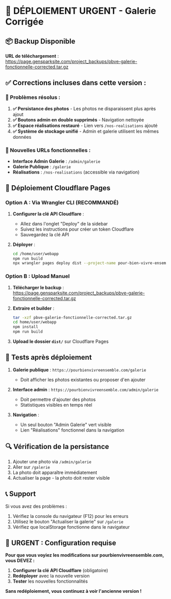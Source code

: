 # 🚀 DÉPLOIEMENT URGENT - Galerie Corrigée

## 📦 Backup Disponible
**URL de téléchargement** : https://page.gensparksite.com/project_backups/pbve-galerie-fonctionnelle-corrected.tar.gz

## ✅ Corrections incluses dans cette version :

### 🐛 Problèmes résolus :
1. **✅ Persistance des photos** - Les photos ne disparaissent plus après ajout
2. **✅ Boutons admin en double supprimés** - Navigation nettoyée  
3. **✅ Espace réalisations restauré** - Lien vers `/nos-realisations` ajouté
4. **✅ Système de stockage unifié** - Admin et galerie utilisent les mêmes données

### 🎯 Nouvelles URLs fonctionnelles :
- **Interface Admin Galerie** : `/admin/galerie`
- **Galerie Publique** : `/galerie`
- **Réalisations** : `/nos-realisations` (accessible via navigation)

## 🔧 Déploiement Cloudflare Pages

### Option A : Via Wrangler CLI (RECOMMANDÉ)

1. **Configurer la clé API Cloudflare** :
   - Allez dans l'onglet "Deploy" de la sidebar
   - Suivez les instructions pour créer un token Cloudflare
   - Sauvegardez la clé API

2. **Déployer** :
   ```bash
   cd /home/user/webapp
   npm run build
   npx wrangler pages deploy dist --project-name pour-bien-vivre-ensemble
   ```

### Option B : Upload Manuel

1. **Télécharger le backup** : https://page.gensparksite.com/project_backups/pbve-galerie-fonctionnelle-corrected.tar.gz

2. **Extraire et builder** :
   ```bash
   tar -xzf pbve-galerie-fonctionnelle-corrected.tar.gz
   cd home/user/webapp
   npm install
   npm run build
   ```

3. **Upload le dossier `dist/`** sur Cloudflare Pages

## 🎯 Tests après déploiement

1. **Galerie publique** : `https://pourbienvivreensemble.com/galerie`
   - Doit afficher les photos existantes ou proposer d'en ajouter

2. **Interface admin** : `https://pourbienvivreensemble.com/admin/galerie`
   - Doit permettre d'ajouter des photos
   - Statistiques visibles en temps réel

3. **Navigation** :
   - Un seul bouton "Admin Galerie" vert visible
   - Lien "Réalisations" fonctionnel dans la navigation

## 🔍 Vérification de la persistance

1. Ajouter une photo via `/admin/galerie`
2. Aller sur `/galerie` 
3. La photo doit apparaître immédiatement
4. Actualiser la page - la photo doit rester visible

## 📞 Support

Si vous avez des problèmes :
1. Vérifiez la console du navigateur (F12) pour les erreurs
2. Utilisez le bouton "Actualiser la galerie" sur `/galerie`
3. Vérifiez que localStorage fonctionne dans le navigateur

## 🚨 URGENT : Configuration requise

**Pour que vous voyiez les modifications sur pourbienvivreensemble.com, vous DEVEZ :**

1. **Configurer la clé API Cloudflare** (obligatoire)
2. **Redéployer** avec la nouvelle version
3. **Tester** les nouvelles fonctionnalités

**Sans redéploiement, vous continuez à voir l'ancienne version !**